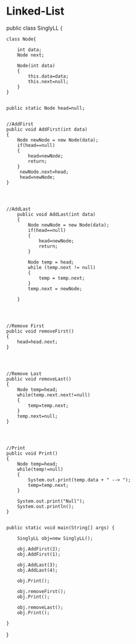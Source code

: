 # Linked-List

public class SinglyLL {
	
	class Node{
		
		int data;
		Node next;
		
		Node(int data)
		{
			this.data=data;
			this.next=null;
		}
	}
	
	
	public static Node head=null;
	
	
	//AddFirst
	public void AddFirst(int data)
	{
		Node newNode = new Node(data);
		if(head==null)
		{
			head=newNode;
			return;
		}
		 newNode.next=head;
		 head=newNode;
	}
	
	
	
	
	//AddLast
		public void AddLast(int data)
		{
			Node newNode = new Node(data);
			if(head==null)
			{
				head=newNode;
				return;
			}
			
			Node temp = head;
			while (temp.next != null) 
			{
	            temp = temp.next;
	        }
	        temp.next = newNode;

		}
		
		
		
			
	//Remove First
	public void removeFirst()
	{
		head=head.next;
	}
		
	
	
		
	//Remove Last
	public void removeLast()
	{
		Node temp=head;
		while(temp.next.next!=null)
		{
			temp=temp.next;
		}
		temp.next=null;
	}
		
	
	
	
	//Print
	public void Print()
	{
		Node temp=head;
		while(temp!=null)
		{
			System.out.print(temp.data + " --> ");
			temp=temp.next;
		}
		
		System.out.print("Null");
		System.out.println();
	}
	

	public static void main(String[] args) {
		
		SinglyLL obj=new SinglyLL();
		
		obj.AddFirst(2);
		obj.AddFirst(1);
		
		obj.AddLast(3);
		obj.AddLast(4);
		
		obj.Print();
		
		obj.removeFirst();
		obj.Print();
		
		obj.removeLast();
		obj.Print();

	}

}
